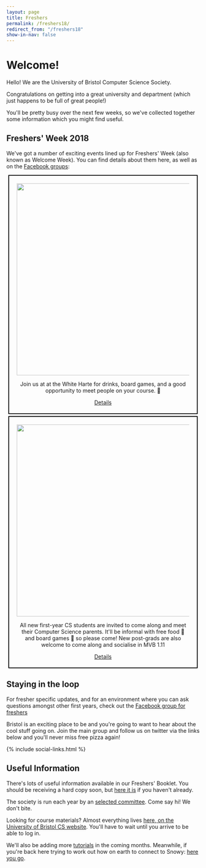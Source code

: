 ```yaml
---
layout: page
title: Freshers
permalink: /freshers18/
redirect_from: "/freshers18"
show-in-nav: false
---
```


# Welcome!

Hello! We are the University of Bristol Computer Science Society.

Congratulations on getting into a great university and department (which just happens to be full of great people!)

You'll be pretty busy over the next few weeks, so we've collected together some information which you might find useful.

## Freshers' Week 2018

We've got a number of exciting events lined up for Freshers' Week (also known as Welcome Week). You can find details about them here, as well as on the [Facebook groups](#staying-in-the-loop):

<div style="text-align: center; border: 2px solid black; margin: 5px; padding: 20px">
  <a href="https://www.facebook.com/events/1136630049846877/"><img src="/assets/images/contrib/events/2018-9-freshers/welcome-drinks.jpg" style="width:500px"/></a>
  <p>Join us at at the White Harte for drinks, board games, and a good opportunity to meet people on your course. 🍻</p>
  <a href="https://www.facebook.com/events/1008064936065177/">Details</a>
</div>

<div style="text-align: center; border: 2px solid black; margin: 5px; padding: 20px">
  <a href="https://www.facebook.com/events/1136630049846877/"><img src="/assets/images/contrib/events/2018-9-freshers/family-meetup.jpg" style="width:500px"/></a>
  <p>All new first-year CS students are invited to come along and meet their Computer Science parents. It'll be informal with free food 🥪 and board games 🎲 so please come! New post-grads are also welcome to come along and socialise in MVB 1.11</p>
  <a href="https://www.facebook.com/events/1136630049846877/">Details</a>
</div>

## Staying in the loop

For fresher specific updates, and for an environment where you can ask questions amongst other first years, check out the [Facebook group for freshers](https://www.facebook.com/groups/BristolCS2018/?hc_location=group)

Bristol is an exciting place to be and you're going to want to hear about the cool stuff going on. Join the main group and follow us on twitter via the links below and you'll never miss free pizza again!

{% include social-links.html %}

## Useful Information

There's lots of useful information available in our Freshers' Booklet. You should be receiving a hard copy soon, but [here it is](https://drive.google.com/file/d/13TDrIpra9e8VHeubmNHxgXFOp8tKOL0K/view) if you haven't already.

The society is run each year by an [selected committee](/contact/). Come say hi! We don't bite.

Looking for course materials? Almost everything lives [here, on the University of Bristol CS website](http://www.cs.bris.ac.uk/Teaching/). You'll have to wait until you arrive to be able to log in.

We'll also be adding more [tutorials](/tutorials/) in the coming months. Meanwhile, if you're back here trying to work out how on earth to connect to Snowy: [here you go](/tutorials/ssh-into-snowy/).
